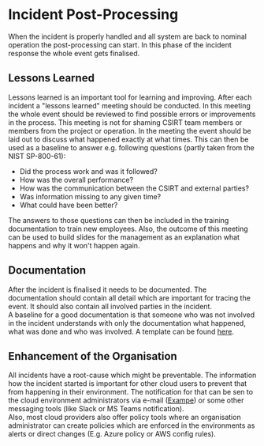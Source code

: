 # Incident Post-Processing
When the incident is properly handled and all system are back to nominal operation the post-processing can start. In
this phase of the incident response the whole event gets finalised.


## Lessons Learned
Lessons learned is an important tool for learning and improving. After each incident a "lessons learned" meeting should
be conducted. In this meeting the whole event should be reviewed to find possible errors or improvements in the process.
This meeting is not for shaming CSIRT team members or members from the project or operation. In the meeting the event
should be laid out to discuss what happened exactly at what times. This can then be used as a baseline to answer e.g.
following questions (partly taken from the NIST SP-800-61):
- Did the process work and was it followed?
- How was the overall performance?
- How was the communication between the CSIRT and external parties?
- Was information missing to any given time?
- What could have been better?

The answers to those questions can then be included in the training documentation to train new employees. Also, the
outcome of this meeting can be used to build slides for the management as an explanation what happens and why it won't
happen again.

## Documentation
After the incident is finalised it needs to be documented. The documentation should contain all detail which are
important for tracing the event. It should also contain all involved parties in the incident.  
A baseline for a good documentation is that someone who was not involved in the incident understands with only the
documentation what happened, what was done and who was involved.
A template can be found [here](../templates/incidentDocumentation.md).

## Enhancement of the Organisation
All incidents have a root-cause which might be preventable. The information how the incident started is important for
other cloud users to prevent that from happening in their environment. The notification for that can be sen to the
cloud environment administrators via e-mail
([Exampe](../examples/communication.md#notification-to-project-teams-and-system-administrators)) or some other
messaging tools (like Slack or MS Teams notification).  
Also, most cloud providers also offer policy tools where an organisation administrator can create policies which are
enforced in the environments as alerts or direct changes (E.g. Azure policy or AWS config rules).